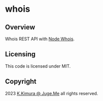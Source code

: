 # whois


## Overview

Whois REST API with [Node Whois](https://www.npmjs.com/package/whois).


## Licensing

This code is licensed under MIT.


## Copyright

2023 [K.Kimura @ Juge.Me](dotnsf@gmail.com) all rights reserved.
